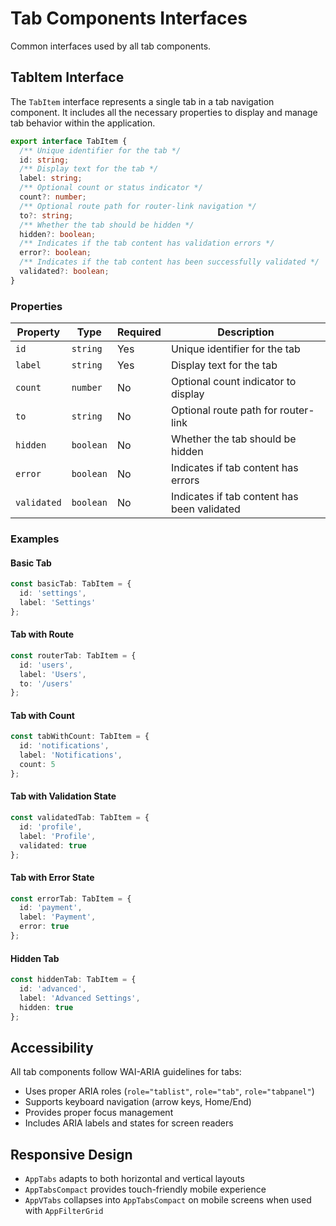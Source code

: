 # Tab Components Interfaces

Common interfaces used by all tab components.

## TabItem Interface

The `TabItem` interface represents a single tab in a tab navigation component. It includes all the necessary properties to display and manage tab behavior within the application.

```typescript
export interface TabItem {
  /** Unique identifier for the tab */
  id: string;
  /** Display text for the tab */
  label: string;
  /** Optional count or status indicator */
  count?: number;
  /** Optional route path for router-link navigation */
  to?: string;
  /** Whether the tab should be hidden */
  hidden?: boolean;
  /** Indicates if the tab content has validation errors */
  error?: boolean;
  /** Indicates if the tab content has been successfully validated */
  validated?: boolean;
}
```

### Properties

| Property    | Type      | Required | Description                                 |
| ----------- | --------- | -------- | ------------------------------------------- |
| `id`        | `string`  | Yes      | Unique identifier for the tab               |
| `label`     | `string`  | Yes      | Display text for the tab                    |
| `count`     | `number`  | No       | Optional count indicator to display         |
| `to`        | `string`  | No       | Optional route path for router-link         |
| `hidden`    | `boolean` | No       | Whether the tab should be hidden            |
| `error`     | `boolean` | No       | Indicates if tab content has errors         |
| `validated` | `boolean` | No       | Indicates if tab content has been validated |

### Examples

#### Basic Tab

```typescript
const basicTab: TabItem = {
  id: 'settings',
  label: 'Settings'
};
```

#### Tab with Route

```typescript
const routerTab: TabItem = {
  id: 'users',
  label: 'Users',
  to: '/users'
};
```

#### Tab with Count

```typescript
const tabWithCount: TabItem = {
  id: 'notifications',
  label: 'Notifications',
  count: 5
};
```

#### Tab with Validation State

```typescript
const validatedTab: TabItem = {
  id: 'profile',
  label: 'Profile',
  validated: true
};
```

#### Tab with Error State

```typescript
const errorTab: TabItem = {
  id: 'payment',
  label: 'Payment',
  error: true
};
```

#### Hidden Tab

```typescript
const hiddenTab: TabItem = {
  id: 'advanced',
  label: 'Advanced Settings',
  hidden: true
};
```

## Accessibility

All tab components follow WAI-ARIA guidelines for tabs:

- Uses proper ARIA roles (`role="tablist"`, `role="tab"`, `role="tabpanel"`)
- Supports keyboard navigation (arrow keys, Home/End)
- Provides proper focus management
- Includes ARIA labels and states for screen readers

## Responsive Design

- `AppTabs` adapts to both horizontal and vertical layouts
- `AppTabsCompact` provides touch-friendly mobile experience
- `AppVTabs` collapses into `AppTabsCompact` on mobile screens when used with `AppFilterGrid` 
